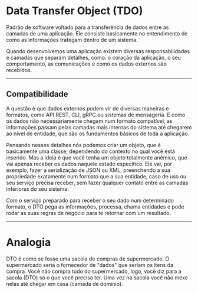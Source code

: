 # Data Transfer Object (TDO)

Padrão de software voltado para a transferência de dados entre as camadas de uma aplicação. Ele consiste basicamente no entendimento de como as informações trafegam dentro de um sistema. 

Quando desenvolvemos uma aplicação existem diversas responsabilidades e camadas que separam detalhes, como: o coração da aplicação, o seu comportamento, as comunicações e como os dados externos são recebidos.

---

## Compatibilidade

A questão é que dados externos podem vir de diversas maneiras e formatos, como API REST, CLI, gRPC ou sistemas de mensageria. E como os dados não necessariamente chegam num formato compatível, as informações passam pelas camadas mais internas do sistema até chegarem ao nível de entidade, que são os fundamentos básicos de toda a aplicação. 

Pensando nesses detalhes nós podemos criar um objeto, que é basicamente uma classe, dependendo do contexto no qual você está inserido. Mas a ideia é que você tenha um objeto totalmente anêmico, que vai apenas receber os dados naquele estado específico. Ele vai, por exemplo, fazer a serialização de JSON ou XML, preenchendo a sua propriedade exatamente num formato que a sua entidade, caso de uso ou seu serviço precisa receber, sem fazer qualquer contato entre as camadas inferiores do seu sistema.

Com o serviço preparado para receber o seu dado num determinado formato, o DTO pega as informações, processa, chama entidades e pode rodar as suas regras de negócio para te retornar com um resultado.

---
# Analogia 

DTO é como se fosse uma sacola de compras de supermercado. O supermercado seria o fornecedor de "dados" que seriam os itens da compra. Você não compra tudo do supermercado, logo, você diz para a sacola (DTO) só o que você precisa ter. Uma vez na sacola você não mexe nelas até chegar em casa (camada de domínio).